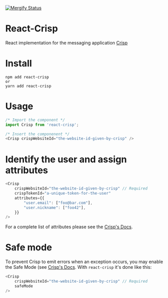 [![Mergify Status][mergify-status]][mergify]

[mergify]: https://mergify.io
[mergify-status]: https://img.shields.io/endpoint.svg?url=https://gh.mergify.io/badges/Mergifyio/react-crisp&style=flat

# React-Crisp

React implementation for the messaging application [Crisp](https://crisp.chat/)

# Install

```shell
npm add react-crisp
or
yarn add react-crisp
```

# Usage

```javascript
/* Import the component */
import Crisp from 'react-crisp';

/* Insert the componenent */
<Crisp crispWebsiteId="the-website-id-given-by-crisp" />
```

# Identify the user and assign attributes

```javascript
<Crisp
    crispWebsiteId="the-website-id-given-by-crisp" // Required
    crispTokenId="a-unique-token-for-the-user"
    attributes={{
        "user.email": ["foo@bar.com"],
        "user.nickname": ["foo42"],
    }}
/>
```

For a complete list of attributes please see the [Crisp's Docs](https://help.crisp.chat/en/article/how-to-use-dollarcrisp-javascript-sdk-10ud15y/#2-set-a-value).

# Safe mode

To prevent Crisp to emit errors when an exception occurs, you may enable the Safe Mode (see [Crisp's Docs](https://help.crisp.chat/en/article/how-to-use-dollarcrisp-javascript-sdk-10ud15y/#1-disable-warnings-amp-errors). With `react-crisp` it's done like this:
```javascript
<Crisp
    crispWebsiteId="the-website-id-given-by-crisp" // Required
    safeMode
/>
```

